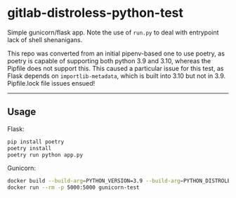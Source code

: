 # gitlab-distroless-python-test

Simple gunicorn/flask app. Note the use of `run.py` to deal with entrypoint lack of shell shenanigans.

This repo was converted from an initial pipenv-based one to use poetry, as poetry is capable of supporting both python 3.9 and 3.10, whereas the Pipfile does not support this. This caused a particular issue for this test, as Flask depends on `importlib-metadata`, which is built into 3.10 but not in 3.9. Pipfile.lock file issues ensued!

---

## Usage

Flask:

```sh
pip install poetry
poetry install
poetry run python app.py
```

Gunicorn:

```sh
docker build --build-arg=PYTHON_VERSION=3.9 --build-arg=PYTHON_DISTROLESS_IMAGE=mosstech/python-distroless:3.9-debian11 -t gunicorn-test .
docker run --rm -p 5000:5000 gunicorn-test
```
